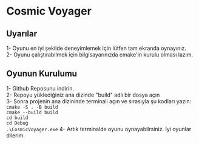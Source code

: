 # Cosmic Voyager
## Uyarılar <br/>
1- Oyunu en iyi şekilde deneyimlemek için lütfen tam ekranda oynayınız. <br/>
2- Oyunu çalıştırabilmek için bilgisayarınızda cmake'in kurulu olması lazım. <br/>

## Oyunun Kurulumu
1- Github Reposunu indirin. <br/>
2- Repoyu yüklediğiniz ana dizinde "build" adlı bir dosya açın <br/>
3- Sonra projenin ana dizininde terminali açın ve sırasıyla şu kodları yazın: <br/>
`cmake -S . -B build` <br/>
`cmake --build build ` <br/>
`cd build` <br/>
`cd Debug` <br/>
`.\CosmicVoyager.exe`
4- Artık terminalde oyunu oynayabilrsiniz. İyi oyunlar dilerim.

